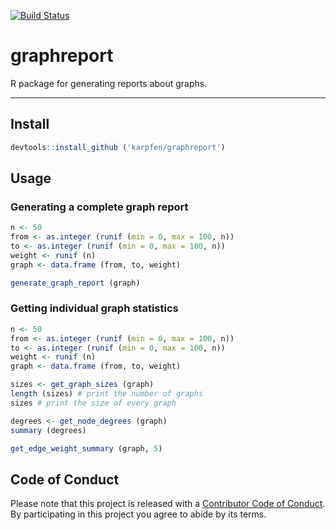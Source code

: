 <!-- README.md is generated from README.Rmd. Please edit that file -->
[![Build Status](https://travis-ci.org/karpfen/graphreport.svg?branch=master)](https://travis-ci.org/karpfen/graphreport)

graphreport
===========

R package for generating reports about graphs.

------------------------------------------------------------------------

Install
-------

``` r
devtools::install_github ('karpfen/graphreport')
```

Usage
-----

### Generating a complete graph report

``` r
n <- 50
from <- as.integer (runif (min = 0, max = 100, n))
to <- as.integer (runif (min = 0, max = 100, n))
weight <- runif (n)
graph <- data.frame (from, to, weight)

generate_graph_report (graph)
```

### Getting individual graph statistics

``` r
n <- 50
from <- as.integer (runif (min = 0, max = 100, n))
to <- as.integer (runif (min = 0, max = 100, n))
weight <- runif (n)
graph <- data.frame (from, to, weight)

sizes <- get_graph_sizes (graph)
length (sizes) # print the number of graphs
sizes # print the size of every graph

degrees <- get_node_degrees (graph)
summary (degrees)

get_edge_weight_summary (graph, 5)
```

Code of Conduct
---------------

Please note that this project is released with a [Contributor Code of Conduct](https://github.com/osm-router/osmprob/blob/master/CONDUCT.md). By participating in this project you agree to abide by its terms.
